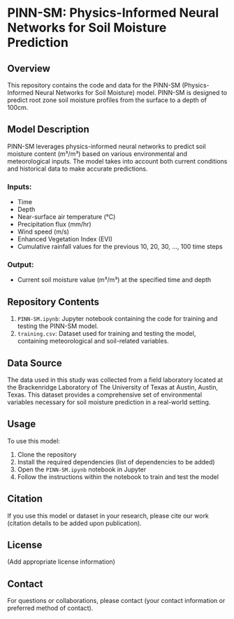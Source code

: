 # PINN-SM: Physics-Informed Neural Networks for Soil Moisture Prediction

## Overview

This repository contains the code and data for the PINN-SM (Physics-Informed Neural Networks for Soil Moisture) model. PINN-SM is designed to predict root zone soil moisture profiles from the surface to a depth of 100cm.

## Model Description

PINN-SM leverages physics-informed neural networks to predict soil moisture content (m³/m³) based on various environmental and meteorological inputs. The model takes into account both current conditions and historical data to make accurate predictions.

### Inputs:
- Time
- Depth
- Near-surface air temperature (°C)
- Precipitation flux (mm/hr)
- Wind speed (m/s)
- Enhanced Vegetation Index (EVI)
- Cumulative rainfall values for the previous 10, 20, 30, ..., 100 time steps

### Output:
- Current soil moisture value (m³/m³) at the specified time and depth

## Repository Contents

1. `PINN-SM.ipynb`: Jupyter notebook containing the code for training and testing the PINN-SM model.
2. `training.csv`: Dataset used for training and testing the model, containing meteorological and soil-related variables.

## Data Source

The data used in this study was collected from a field laboratory located at the Brackenridge Laboratory of The University of Texas at Austin, Austin, Texas. This dataset provides a comprehensive set of environmental variables necessary for soil moisture prediction in a real-world setting.

## Usage

To use this model:

1. Clone the repository
2. Install the required dependencies (list of dependencies to be added)
3. Open the `PINN-SM.ipynb` notebook in Jupyter
4. Follow the instructions within the notebook to train and test the model

## Citation

If you use this model or dataset in your research, please cite our work (citation details to be added upon publication).

## License

(Add appropriate license information)

## Contact

For questions or collaborations, please contact (your contact information or preferred method of contact).
